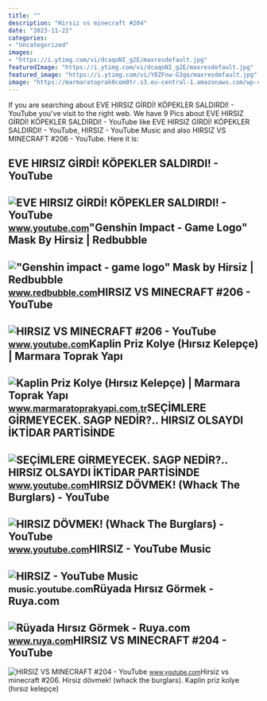 ```yaml
---
title: ""
description: "Hirsiz vs minecraft #204"
date: "2023-11-22"
categories:
- "Uncategorized"
images:
- "https://i.ytimg.com/vi/dcaqoNI_g2E/maxresdefault.jpg"
featuredImage: "https://i.ytimg.com/vi/dcaqoNI_g2E/maxresdefault.jpg"
featured_image: "https://i.ytimg.com/vi/Y8ZFnw-G3qo/maxresdefault.jpg"
image: "https://marmaratoprak0com0tr.s3.eu-central-1.amazonaws.com/wp-content/uploads/2021/12/02112457/mt_kaplin_ek_parcalari_pvc_priz_kolye_hirsiz_kelepce1-min.png"
---
```


If you are searching about EVE HIRSIZ GİRDİ! KÖPEKLER SALDIRDI! - YouTube you've visit to the right web. We have 9 Pics about EVE HIRSIZ GİRDİ! KÖPEKLER SALDIRDI! - YouTube like EVE HIRSIZ GİRDİ! KÖPEKLER SALDIRDI! - YouTube, HIRSIZ - YouTube Music and also HIRSIZ VS MINECRAFT #206 - YouTube. Here it is:

EVE HIRSIZ GİRDİ! KÖPEKLER SALDIRDI! - YouTube
----------------------------------------------

 ![EVE HIRSIZ GİRDİ! KÖPEKLER SALDIRDI! - YouTube](https://i.ytimg.com/vi/kGARjo-G3jM/maxresdefault.jpg) <small>www.youtube.com</small>"Genshin Impact - Game Logo" Mask By Hirsiz | Redbubble
-------------------------------------------------------

 !["Genshin impact - game logo" Mask by Hirsiz | Redbubble](https://ih1.redbubble.net/image.1778023475.7125/ur,fitted_mask_size_comparison,tall_portrait,750x1000.jpg) <small>www.redbubble.com</small>HIRSIZ VS MINECRAFT #206 - YouTube
----------------------------------

 ![HIRSIZ VS MINECRAFT #206 - YouTube](https://i.ytimg.com/vi/Y8ZFnw-G3qo/maxresdefault.jpg) <small>www.youtube.com</small>Kaplin Priz Kolye (Hırsız Kelepçe) | Marmara Toprak Yapı
--------------------------------------------------------

 ![Kaplin Priz Kolye (Hırsız Kelepçe) | Marmara Toprak Yapı](https://marmaratoprak0com0tr.s3.eu-central-1.amazonaws.com/wp-content/uploads/2021/12/02112457/mt_kaplin_ek_parcalari_pvc_priz_kolye_hirsiz_kelepce1-min.png) <small>www.marmaratoprakyapi.com.tr</small>SEÇİMLERE GİRMEYECEK. SAGP NEDİR?.. HIRSIZ OLSAYDI İKTİDAR PARTİSİNDE
---------------------------------------------------------------------

 ![SEÇİMLERE GİRMEYECEK. SAGP NEDİR?.. HIRSIZ OLSAYDI İKTİDAR PARTİSİNDE](https://i.ytimg.com/vi/dcaqoNI_g2E/maxresdefault.jpg) <small>www.youtube.com</small>HIRSIZ DÖVMEK! (Whack The Burglars) - YouTube
---------------------------------------------

 ![HIRSIZ DÖVMEK! (Whack The Burglars) - YouTube](https://i.ytimg.com/vi/niNwxDmeDPQ/maxresdefault.jpg) <small>www.youtube.com</small>HIRSIZ - YouTube Music
----------------------

 ![HIRSIZ - YouTube Music](https://i.ytimg.com/vi/4vblL081l4g/maxresdefault.jpg) <small>music.youtube.com</small>Rüyada Hırsız Görmek - Ruya.com
-------------------------------

 ![Rüyada Hırsız Görmek - Ruya.com](https://www.ruya.com/wp-content/uploads/hirsiz_yakalayan_polise_super_tesvik_geliyor13864795970_h1103346.jpg) <small>www.ruya.com</small>HIRSIZ VS MINECRAFT #204 - YouTube
----------------------------------

 ![HIRSIZ VS MINECRAFT #204 - YouTube](https://i.ytimg.com/vi/kseiV8G_7Qs/maxresdefault.jpg) <small>www.youtube.com</small>Hirsiz vs minecraft #206. Hirsiz dövmek! (whack the burglars). Kaplin priz kolye (hırsız kelepçe)
